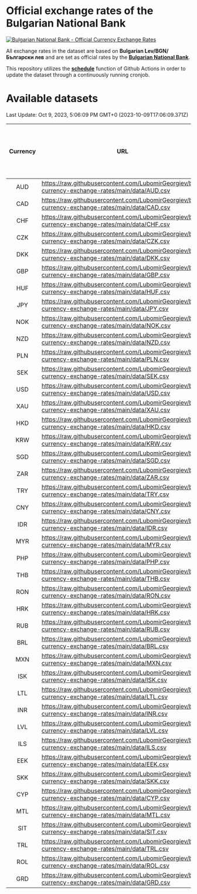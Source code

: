 # Official exchange rates of the Bulgarian National Bank

[![Bulgarian National Bank - Official Currency Exchange Rates](https://github.com/LubomirGeorgiev/bnb-currency-exchange-rates/actions/workflows/update-rates.yml/badge.svg?branch=main)](https://github.com/LubomirGeorgiev/bnb-currency-exchange-rates/actions/workflows/update-rates.yml)

All exchange rates in the dataset are based on **Bulgarian Lev/BGN/Български лев** and are set as official rates by the [**Bulgarian National Bank**](https://www.bnb.bg/Statistics/StExternalSector/StExchangeRates/StERForeignCurrencies/index.htm?toLang=_EN).

This repository utilizes the [**schedule**](https://docs.github.com/en/actions/reference/events-that-trigger-workflows) function of Github Actions in order to update the dataset through a continuously running cronjob.

# Available datasets

<!-- START LINKS (DO NOT EVER FU*ING DELETE THIS COMMENT FOR THE LOVE OF YOUR LIFE!!! IF YOU ARE CURIOS HOW IT WORKS, YOU CAN HAVE A LOOK AT ./src/updateReadme.ts) -->

Last Update: Oct 9, 2023, 5:06:09 PM GMT+0 (2023-10-09T17:06:09.371Z)

| Currency | URL                                                                                             | Number of records | Number of missing days that were filled in |
| :------: | ----------------------------------------------------------------------------------------------- | :---------------: | :----------------------------------------: |
|   AUD    | https://raw.githubusercontent.com/LubomirGeorgiev/bnb-currency-exchange-rates/main/data/AUD.csv |       9012        |                    2788                    |
|   CAD    | https://raw.githubusercontent.com/LubomirGeorgiev/bnb-currency-exchange-rates/main/data/CAD.csv |       9012        |                    2788                    |
|   CHF    | https://raw.githubusercontent.com/LubomirGeorgiev/bnb-currency-exchange-rates/main/data/CHF.csv |       9012        |                    2788                    |
|   CZK    | https://raw.githubusercontent.com/LubomirGeorgiev/bnb-currency-exchange-rates/main/data/CZK.csv |       9012        |                    2788                    |
|   DKK    | https://raw.githubusercontent.com/LubomirGeorgiev/bnb-currency-exchange-rates/main/data/DKK.csv |       9012        |                    2788                    |
|   GBP    | https://raw.githubusercontent.com/LubomirGeorgiev/bnb-currency-exchange-rates/main/data/GBP.csv |       9012        |                    2788                    |
|   HUF    | https://raw.githubusercontent.com/LubomirGeorgiev/bnb-currency-exchange-rates/main/data/HUF.csv |       9012        |                    2788                    |
|   JPY    | https://raw.githubusercontent.com/LubomirGeorgiev/bnb-currency-exchange-rates/main/data/JPY.csv |       9012        |                    2788                    |
|   NOK    | https://raw.githubusercontent.com/LubomirGeorgiev/bnb-currency-exchange-rates/main/data/NOK.csv |       9012        |                    2788                    |
|   NZD    | https://raw.githubusercontent.com/LubomirGeorgiev/bnb-currency-exchange-rates/main/data/NZD.csv |       9012        |                    2788                    |
|   PLN    | https://raw.githubusercontent.com/LubomirGeorgiev/bnb-currency-exchange-rates/main/data/PLN.csv |       9012        |                    2788                    |
|   SEK    | https://raw.githubusercontent.com/LubomirGeorgiev/bnb-currency-exchange-rates/main/data/SEK.csv |       9012        |                    2788                    |
|   USD    | https://raw.githubusercontent.com/LubomirGeorgiev/bnb-currency-exchange-rates/main/data/USD.csv |       9012        |                    2788                    |
|   XAU    | https://raw.githubusercontent.com/LubomirGeorgiev/bnb-currency-exchange-rates/main/data/XAU.csv |       9012        |                    2790                    |
|   HKD    | https://raw.githubusercontent.com/LubomirGeorgiev/bnb-currency-exchange-rates/main/data/HKD.csv |       8714        |                    2701                    |
|   KRW    | https://raw.githubusercontent.com/LubomirGeorgiev/bnb-currency-exchange-rates/main/data/KRW.csv |       8714        |                    2701                    |
|   SGD    | https://raw.githubusercontent.com/LubomirGeorgiev/bnb-currency-exchange-rates/main/data/SGD.csv |       8714        |                    2701                    |
|   ZAR    | https://raw.githubusercontent.com/LubomirGeorgiev/bnb-currency-exchange-rates/main/data/ZAR.csv |       8714        |                    2701                    |
|   TRY    | https://raw.githubusercontent.com/LubomirGeorgiev/bnb-currency-exchange-rates/main/data/TRY.csv |       7194        |                    2229                    |
|   CNY    | https://raw.githubusercontent.com/LubomirGeorgiev/bnb-currency-exchange-rates/main/data/CNY.csv |       7074        |                    2193                    |
|   IDR    | https://raw.githubusercontent.com/LubomirGeorgiev/bnb-currency-exchange-rates/main/data/IDR.csv |       7074        |                    2193                    |
|   MYR    | https://raw.githubusercontent.com/LubomirGeorgiev/bnb-currency-exchange-rates/main/data/MYR.csv |       7074        |                    2193                    |
|   PHP    | https://raw.githubusercontent.com/LubomirGeorgiev/bnb-currency-exchange-rates/main/data/PHP.csv |       7074        |                    2193                    |
|   THB    | https://raw.githubusercontent.com/LubomirGeorgiev/bnb-currency-exchange-rates/main/data/THB.csv |       7074        |                    2193                    |
|   RON    | https://raw.githubusercontent.com/LubomirGeorgiev/bnb-currency-exchange-rates/main/data/RON.csv |       7017        |                    2177                    |
|   HRK    | https://raw.githubusercontent.com/LubomirGeorgiev/bnb-currency-exchange-rates/main/data/HRK.csv |       6793        |                    2104                    |
|   RUB    | https://raw.githubusercontent.com/LubomirGeorgiev/bnb-currency-exchange-rates/main/data/RUB.csv |       6489        |                    2007                    |
|   BRL    | https://raw.githubusercontent.com/LubomirGeorgiev/bnb-currency-exchange-rates/main/data/BRL.csv |       6104        |                    1896                    |
|   MXN    | https://raw.githubusercontent.com/LubomirGeorgiev/bnb-currency-exchange-rates/main/data/MXN.csv |       6104        |                    1896                    |
|   ISK    | https://raw.githubusercontent.com/LubomirGeorgiev/bnb-currency-exchange-rates/main/data/ISK.csv |       6012        |                    1866                    |
|   LTL    | https://raw.githubusercontent.com/LubomirGeorgiev/bnb-currency-exchange-rates/main/data/LTL.csv |       5520        |                    1696                    |
|   INR    | https://raw.githubusercontent.com/LubomirGeorgiev/bnb-currency-exchange-rates/main/data/INR.csv |       5371        |                    1669                    |
|   LVL    | https://raw.githubusercontent.com/LubomirGeorgiev/bnb-currency-exchange-rates/main/data/LVL.csv |       5157        |                    1584                    |
|   ILS    | https://raw.githubusercontent.com/LubomirGeorgiev/bnb-currency-exchange-rates/main/data/ILS.csv |       4646        |                    1449                    |
|   EEK    | https://raw.githubusercontent.com/LubomirGeorgiev/bnb-currency-exchange-rates/main/data/EEK.csv |       4363        |                    1336                    |
|   SKK    | https://raw.githubusercontent.com/LubomirGeorgiev/bnb-currency-exchange-rates/main/data/SKK.csv |       3338        |                    1027                    |
|   CYP    | https://raw.githubusercontent.com/LubomirGeorgiev/bnb-currency-exchange-rates/main/data/CYP.csv |       2904        |                    888                     |
|   MTL    | https://raw.githubusercontent.com/LubomirGeorgiev/bnb-currency-exchange-rates/main/data/MTL.csv |       2606        |                    801                     |
|   SIT    | https://raw.githubusercontent.com/LubomirGeorgiev/bnb-currency-exchange-rates/main/data/SIT.csv |       2542        |                    778                     |
|   TRL    | https://raw.githubusercontent.com/LubomirGeorgiev/bnb-currency-exchange-rates/main/data/TRL.csv |       1816        |                    557                     |
|   ROL    | https://raw.githubusercontent.com/LubomirGeorgiev/bnb-currency-exchange-rates/main/data/ROL.csv |       1697        |                    524                     |
|   GRD    | https://raw.githubusercontent.com/LubomirGeorgiev/bnb-currency-exchange-rates/main/data/GRD.csv |        357        |                    105                     |

<!-- END LINKS (DO NOT EVER FU*ING DELETE THIS COMMENT FOR THE LOVE OF YOUR LIFE!!! IF YOU ARE CURIOS HOW IT WORKS, YOU CAN HAVE A LOOK AT ./src/updateReadme.ts) -->
